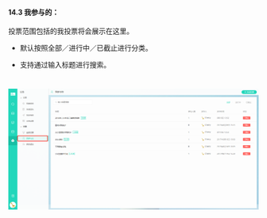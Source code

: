 #### 14.3 我参与的：

投票范围包括的我投票将会展示在这里。

* 默认按照全部／进行中／已截止进行分类。

* 支持通过输入标题进行搜索。

# ![](/assets/14.3我我参与的.png)


